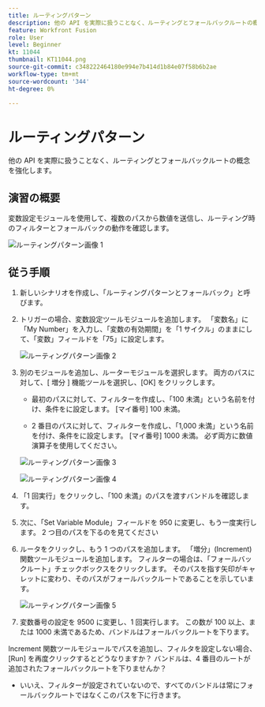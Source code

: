 ```yaml
---
title: ルーティングパターン
description: 他の API を実際に扱うことなく、ルーティングとフォールバックルートの概念を強化します。
feature: Workfront Fusion
role: User
level: Beginner
kt: 11044
thumbnail: KT11044.png
source-git-commit: c348222464180e994e7b414d1b84e07f58b6b2ae
workflow-type: tm+mt
source-wordcount: '344'
ht-degree: 0%

---
```



# ルーティングパターン

他の API を実際に扱うことなく、ルーティングとフォールバックルートの概念を強化します。

## 演習の概要

変数設定モジュールを使用して、複数のパスから数値を送信し、ルーティング時のフィルターとフォールバックの動作を確認します。

![ルーティングパターン画像 1](../12-exercises/assets/routing-patterns-walkthrough-1.png)

## 従う手順

1. 新しいシナリオを作成し、「ルーティングパターンとフォールバック」と呼びます。
1. トリガーの場合、変数設定ツールモジュールを追加します。 「変数名」に「My Number」を入力し、「変数の有効期間」を「1 サイクル」のままにして、「変数」フィールドを「75」に設定します。

   ![ルーティングパターン画像 2](../12-exercises/assets/routing-patterns-walkthrough-2.png)

1. 別のモジュールを追加し、ルーターモジュールを選択します。 両方のパスに対して、[ 増分 ] 機能ツールを選択し、[OK] をクリックします。

   + 最初のパスに対して、フィルターを作成し、「100 未満」という名前を付け、条件をに設定します。 [マイ番号] 100 未満。

   + 2 番目のパスに対して、フィルターを作成し、「1,000 未満」という名前を付け、条件をに設定します。 [マイ番号] 1000 未満。 必ず両方に数値演算子を使用してください。

   ![ルーティングパターン画像 3](../12-exercises/assets/routing-patterns-walkthrough-3.png)

   ![ルーティングパターン画像 4](../12-exercises/assets/routing-patterns-walkthrough-4.png)

1. 「1 回実行」をクリックし、「100 未満」のパスを渡すバンドルを確認します。
1. 次に、「Set Variable Module」フィールドを 950 に変更し、もう一度実行します。 2 つ目のパスを下るのを見てください
1. ルータをクリックし、もう 1 つのパスを追加します。 「増分」(Increment) 関数ツールモジュールを追加します。 フィルターの場合は、「フォールバックルート」チェックボックスをクリックします。 そのパスを指す矢印がキャレットに変わり、そのパスがフォールバックルートであることを示しています。

   ![ルーティングパターン画像 5](../12-exercises/assets/routing-patterns-walkthrough-5.png)

1. 変数番号の設定を 9500 に変更し、1 回実行します。 この数が 100 以上、または 1000 未満であるため、バンドルはフォールバックルートを下ります。

Increment 関数ツールモジュールでパスを追加し、フィルタを設定しない場合、[Run] を再度クリックするとどうなりますか？ バンドルは、4 番目のルートが追加されたフォールバックルートを下りませんか？

+ いいえ、フィルターが設定されていないので、すべてのバンドルは常にフォールバックルートではなくこのパスを下に行きます。

